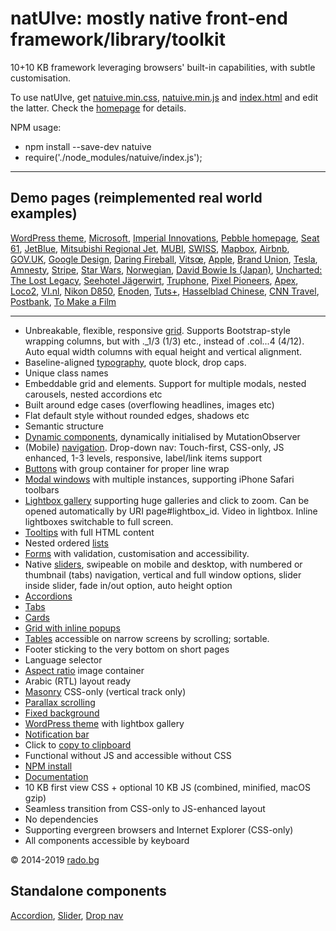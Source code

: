 # natUIve: mostly native front-end framework/library/toolkit


10+10 KB framework leveraging browsers' built-in capabilities, with subtle customisation. 

To use natUIve, get [natuive.min.css](https://radogado.github.io/natuive/dist/natuive.min.css), [natuive.min.js](https://radogado.github.io/natuive/dist/natuive.min.js) and [index.html](https://radogado.github.io/natuive/dist/index.html) and edit the latter. Check the [homepage](https://radogado.github.io/natuive/) for details.

NPM usage:

- npm install --save-dev natuive
- require('./node_modules/natuive/index.js');

---

## Demo pages (reimplemented real world examples)

[WordPress theme](http://rado.bg), [Microsoft](https://radogado.github.io/natuive/demos/microsoft/), [Imperial Innovations](https://radogado.github.io/natuive/demos/imperialinnovations/), [Pebble homepage](https://radogado.github.io/natuive/demos/pebble/), [Seat 61](https://radogado.github.io/natuive/demos/seat61/), [JetBlue](https://radogado.github.io/natuive/demos/jetblue/), [Mitsubishi Regional Jet](https://radogado.github.io/natuive/demos/mrj/), [MUBI](https://radogado.github.io/natuive/demos/mubi/), [SWISS](https://radogado.github.io/natuive/demos/swiss/), [Mapbox](https://radogado.github.io/natuive/demos/mapbox/), [Airbnb](https://radogado.github.io/natuive/demos/airbnb/), [GOV.UK](https://radogado.github.io/natuive/demos/gov.uk/), [Google Design](https://radogado.github.io/natuive/demos/google-design/), [Daring Fireball](https://radogado.github.io/natuive/demos/daringfireball/), [Vitsœ](https://radogado.github.io/natuive/demos/vitsoe/), [Apple](https://radogado.github.io/natuive/demos/apple/), [Brand Union](https://radogado.github.io/natuive/demos/brandunion/), [Tesla](https://radogado.github.io/natuive/demos/tesla/), [Amnesty](https://radogado.github.io/natuive/demos/amnesty/), [Stripe](https://radogado.github.io/natuive/demos/stripe/), [Star Wars](https://radogado.github.io/natuive/demos/starwars/), [Norwegian](https://radogado.github.io/natuive/demos/norwegian/), [David Bowie Is (Japan)](https://radogado.github.io/natuive/demos/davidbowieis/), [Uncharted: The Lost Legacy](https://radogado.github.io/natuive/demos/uncharted-the-lost-legacy/), [Seehotel Jägerwirt](https://radogado.github.io/natuive/demos/seehotel-jaegerwirt/), [Truphone](https://radogado.github.io/natuive/demos/truphone/), [Pixel Pioneers](https://radogado.github.io/natuive/demos/pixelpioneers/), [Apex](https://radogado.github.io/natuive/demos/apex/), [Loco2](https://radogado.github.io/natuive/demos/loco2/), [VI.nl](https://radogado.github.io/natuive/demos/vi.nl/), [Nikon D850](https://radogado.github.io/natuive/demos/nikon-d850/), [Enoden](https://radogado.github.io/natuive/demos/enoden/), [Tuts+](https://radogado.github.io/natuive/demos/tutsplus/), [Hasselblad Chinese](https://radogado.github.io/natuive/demos/hasselblad/), [CNN Travel](https://radogado.github.io/natuive/demos/cnn-travel/), [Postbank](https://radogado.github.io/natuive/demos/postbank/), [To Make a Film](https://radogado.github.io/natuive/demos/tomakeafilm/)

---

- Unbreakable, flexible, responsive [grid](https://radogado.github.io/natuive/#grid). Supports Bootstrap-style wrapping columns, but with ._1/3 (1/3) etc., instead of .col...4 (4/12). Auto equal width columns with equal height and vertical alignment.
- Baseline-aligned [typography](https://radogado.github.io/guide/#typography), quote block, drop caps.
- Unique class names
- Embeddable grid and elements. Support for multiple modals, nested carousels, nested accordions etc
- Built around edge cases (overflowing headlines, images etc)
- Flat default style without rounded edges, shadows etc
- Semantic structure
- [Dynamic components](https://radogado.github.io/natuive/#dynamic-components), dynamically initialised by MutationObserver
- (Mobile) [navigation](https://radogado.github.io/natuive/#nav). Drop-down nav: Touch-first, CSS-only, JS enhanced, 1-3 levels, responsive, label/link items support
- [Buttons](https://radogado.github.io/natuive/#buttons) with group container for proper line wrap
- [Modal windows](https://radogado.github.io/natuive/#modal-window) with multiple instances, supporting iPhone Safari toolbars
- [Lightbox gallery](https://radogado.github.io/natuive/#lightbox) supporting huge galleries and click to zoom. Can be opened automatically by URI page#lightbox_id. Video in lightbox. Inline lightboxes switchable to full screen.
- [Tooltips](https://radogado.github.io/natuive/#tooltip) with full HTML content
- Nested ordered [lists](https://radogado.github.io/natuive/#lists)
- [Forms](https://radogado.github.io/natuive/#form) with validation, customisation and accessibility.
- Native [sliders](https://radogado.github.io/natuive/#slider), swipeable on mobile and desktop, with numbered or thumbnail (tabs) navigation, vertical and full window options, slider inside slider, fade in/out option, auto height option
- [Accordions](https://radogado.github.io/natuive/#fold)
- [Tabs](https://radogado.github.io/natuive/#tabs)
- [Cards](https://radogado.github.io/natuive/#cards)
- [Grid with inline popups](https://radogado.github.io/natuive/#grid-inline-popup)
- [Tables](https://radogado.github.io/natuive/#tables) accessible on narrow screens by scrolling; sortable.
- Footer sticking to the very bottom on short pages
- Language selector
- [Aspect ratio](https://radogado.github.io/natuive/#aspect-ratio) image container
- Arabic (RTL) layout ready
- [Masonry](https://radogado.github.io/natuive/#masonry) CSS-only (vertical track only)
- [Parallax scrolling](https://radogado.github.io/natuive/#parallax)
- [Fixed background](https://radogado.github.io/natuive/#fixed-background)
- [WordPress theme](https://radogado.github.io/natuive/natuive-wp.zip) with lightbox gallery
- [Notification bar](https://radogado.github.io/natuive/#notifications)
- Click to [copy to clipboard](https://radogado.github.io/natuive/#copy)
- Functional without JS and accessible without CSS
- [NPM install](https://radogado.github.io/natuive/#npm)
- [Documentation](https://radogado.github.io/natuive/#)
- 10 KB first view CSS + optional 10 KB JS (combined, minified, macOS gzip)
- Seamless transition from CSS-only to JS-enhanced layout
- No dependencies
- Supporting evergreen browsers and Internet Explorer (CSS-only)
- All components accessible by keyboard

© 2014-2019 [rado.bg](http://rado.bg)

## Standalone components

[Accordion](https://github.com/radogado/n-accordion), [Slider](https://github.com/radogado/native-slider), [Drop nav](https://github.com/radogado/nav.drop)